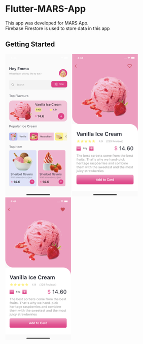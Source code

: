 # Flutter-MARS-App

This app was developed for MARS App.<br>Firebase Firestore is used to store data in this app

## Getting Started

<p float="center">
  <img src="https://github.com/burakJs/Flutter-MARS-App/blob/master/screenshots/screenshots1.png" width="207" height="448">
  <img src="https://github.com/burakJs/Flutter-MARS-App/blob/master/screenshots/screenshots2.png" width="207" height="448">
  <img src="https://github.com/burakJs/Flutter-MARS-App/blob/master/screenshots/screenshots3.png" width="207" height="448">
</p>
